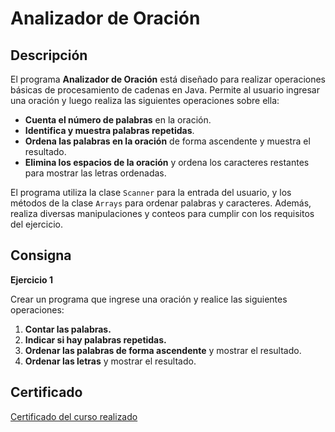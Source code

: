 # Analizador de Oración

## Descripción

El programa **Analizador de Oración** está diseñado para realizar operaciones básicas de procesamiento de cadenas en Java. Permite al usuario ingresar una oración y luego realiza las siguientes operaciones sobre ella:

- **Cuenta el número de palabras** en la oración.
- **Identifica y muestra palabras repetidas**.
- **Ordena las palabras en la oración** de forma ascendente y muestra el resultado.
- **Elimina los espacios de la oración** y ordena los caracteres restantes para mostrar las letras ordenadas.

El programa utiliza la clase `Scanner` para la entrada del usuario, y los métodos de la clase `Arrays` para ordenar palabras y caracteres. Además, realiza diversas manipulaciones y conteos para cumplir con los requisitos del ejercicio.

## Consigna

**Ejercicio 1**

Crear un programa que ingrese una oración y realice las siguientes operaciones:

1. **Contar las palabras.**
2. **Indicar si hay palabras repetidas.**
3. **Ordenar las palabras de forma ascendente** y mostrar el resultado.
4. **Ordenar las letras** y mostrar el resultado.

## Certificado 

[Certificado del curso realizado](Certificado.pdf)
